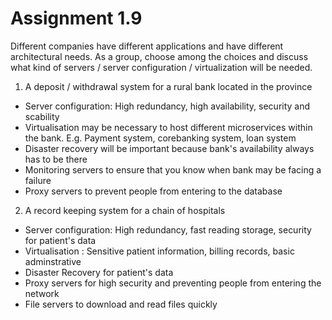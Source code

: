 # Assignment 1.9

Different companies have different applications and have different architectural needs. As a group, choose among the choices and discuss what kind of servers / server configuration / virtualization will be needed.

1. A deposit / withdrawal system for a rural bank located in the province

- Server configuration: High redundancy, high availability, security and scability
- Virtualisation may be necessary to host different microservices within the bank. E.g. Payment system, corebanking system, loan system
- Disaster recovery will be important because bank's availability always has to be there
- Monitoring servers to ensure that you know when bank may be facing a failure
- Proxy servers to prevent people from entering to the database

2. A record keeping system for a chain of hospitals

- Server configuration: High redundancy, fast reading storage, security for patient's data
- Virtualisation : Sensitive patient information, billing records, basic adminstrative
- Disaster Recovery for patient's data
- Proxy servers for high security and preventing people from entering the network
- File servers to download and read files quickly
